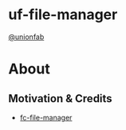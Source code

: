 # uf-file-manager

[@unionfab](https://www.npmjs.com/org/unionfab)

# About

## Motivation & Credits

- [fc-file-manager](https://github.com/wx-chevalier/fractal-components/blob/master/fc-file-manager/README.md)
